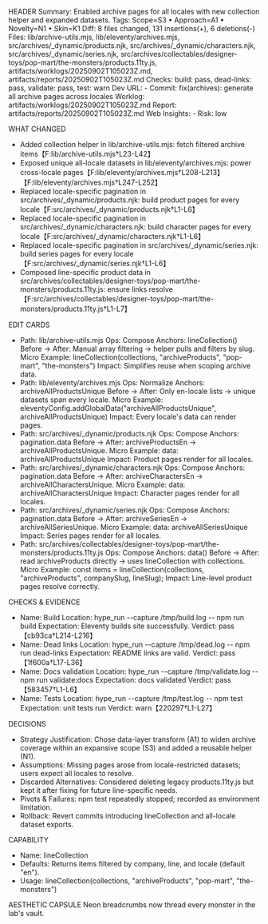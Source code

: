 HEADER
Summary: Enabled archive pages for all locales with new collection helper and expanded datasets.
Tags: Scope=S3 • Approach=A1 • Novelty=N1 • Skin=K1
Diff: 8 files changed, 131 insertions(+), 6 deletions(-)
Files: lib/archive-utils.mjs, lib/eleventy/archives.mjs, src/archives/_dynamic/products.njk, src/archives/_dynamic/characters.njk, src/archives/_dynamic/series.njk, src/archives/collectables/designer-toys/pop-mart/the-monsters/products.11ty.js, artifacts/worklogs/20250902T105023Z.md, artifacts/reports/20250902T105023Z.md
Checks: build: pass, dead-links: pass, validate: pass, test: warn
Dev URL: -
Commit: fix(archives): generate all archive pages across locales
Worklog: artifacts/worklogs/20250902T105023Z.md
Report: artifacts/reports/20250902T105023Z.md
Web Insights: -
Risk: low

WHAT CHANGED
- Added collection helper in lib/archive-utils.mjs: fetch filtered archive items【F:lib/archive-utils.mjs†L23-L42】
- Exposed unique all-locale datasets in lib/eleventy/archives.mjs: power cross-locale pages【F:lib/eleventy/archives.mjs†L208-L213】【F:lib/eleventy/archives.mjs†L247-L252】
- Replaced locale-specific pagination in src/archives/_dynamic/products.njk: build product pages for every locale【F:src/archives/_dynamic/products.njk†L1-L6】
- Replaced locale-specific pagination in src/archives/_dynamic/characters.njk: build character pages for every locale【F:src/archives/_dynamic/characters.njk†L1-L6】
- Replaced locale-specific pagination in src/archives/_dynamic/series.njk: build series pages for every locale【F:src/archives/_dynamic/series.njk†L1-L6】
- Composed line-specific product data in src/archives/collectables/designer-toys/pop-mart/the-monsters/products.11ty.js: ensure links resolve【F:src/archives/collectables/designer-toys/pop-mart/the-monsters/products.11ty.js†L1-L7】

EDIT CARDS
- Path: lib/archive-utils.mjs
  Ops: Compose
  Anchors: lineCollection()
  Before → After: Manual array filtering → helper pulls and filters by slug.
  Micro Example: lineCollection(collections, "archiveProducts", "pop-mart", "the-monsters")
  Impact: Simplifies reuse when scoping archive data.
- Path: lib/eleventy/archives.mjs
  Ops: Normalize
  Anchors: archiveAllProductsUnique
  Before → After: Only en-locale lists → unique datasets span every locale.
  Micro Example: eleventyConfig.addGlobalData("archiveAllProductsUnique", archiveAllProductsUnique)
  Impact: Every locale's data can render pages.
- Path: src/archives/_dynamic/products.njk
  Ops: Compose
  Anchors: pagination.data
  Before → After: archiveProductsEn → archiveAllProductsUnique.
  Micro Example: data: archiveAllProductsUnique
  Impact: Product pages render for all locales.
- Path: src/archives/_dynamic/characters.njk
  Ops: Compose
  Anchors: pagination.data
  Before → After: archiveCharactersEn → archiveAllCharactersUnique.
  Micro Example: data: archiveAllCharactersUnique
  Impact: Character pages render for all locales.
- Path: src/archives/_dynamic/series.njk
  Ops: Compose
  Anchors: pagination.data
  Before → After: archiveSeriesEn → archiveAllSeriesUnique.
  Micro Example: data: archiveAllSeriesUnique
  Impact: Series pages render for all locales.
- Path: src/archives/collectables/designer-toys/pop-mart/the-monsters/products.11ty.js
  Ops: Compose
  Anchors: data()
  Before → After: read archiveProducts directly → uses lineCollection with collections.
  Micro Example: const items = lineCollection(collections, "archiveProducts", companySlug, lineSlug);
  Impact: Line-level product pages resolve correctly.

CHECKS & EVIDENCE
- Name: Build
  Location: hype_run --capture /tmp/build.log -- npm run build
  Expectation: Eleventy builds site successfully.
  Verdict: pass【cb93ca†L214-L216】
- Name: Dead links
  Location: hype_run --capture /tmp/dead.log -- npm run dead-links
  Expectation: README links are valid.
  Verdict: pass【1f600a†L17-L36】
- Name: Docs validation
  Location: hype_run --capture /tmp/validate.log -- npm run validate:docs
  Expectation: docs validated
  Verdict: pass【583457†L1-L6】
- Name: Tests
  Location: hype_run --capture /tmp/test.log -- npm test
  Expectation: unit tests run
  Verdict: warn【220297†L1-L27】

DECISIONS
- Strategy Justification: Chose data-layer transform (A1) to widen archive coverage within an expansive scope (S3) and added a reusable helper (N1).
- Assumptions: Missing pages arose from locale-restricted datasets; users expect all locales to resolve.
- Discarded Alternatives: Considered deleting legacy products.11ty.js but kept it after fixing for future line-specific needs.
- Pivots & Failures: npm test repeatedly stopped; recorded as environment limitation.
- Rollback: Revert commits introducing lineCollection and all-locale dataset exports.

CAPABILITY
- Name: lineCollection
- Defaults: Returns items filtered by company, line, and locale (default "en").
- Usage: lineCollection(collections, "archiveProducts", "pop-mart", "the-monsters")

AESTHETIC CAPSULE
Neon breadcrumbs now thread every monster in the lab's vault.
